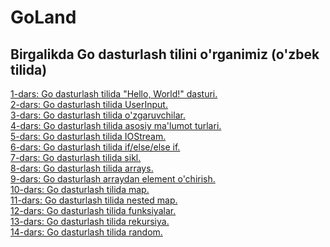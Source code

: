 # GoLand
## Birgalikda Go dasturlash tilini o'rganimiz (o'zbek tilida)

[1-dars: Go dasturlash tilida "Hello, World!" dasturi.](https://github.com/alishercpp/GoLand/blob/master/lesson1.go) <br>
[2-dars: Go dasturlash tilida UserInput.](https://github.com/alishercpp/GoLand/blob/master/lesson2.go) <br>
[3-dars: Go dasturlash tilida o'zgaruvchilar.](https://github.com/alishercpp/GoLand/blob/master/lesson3.go) <br>
[4-dars: Go dasturlash tilida asosiy ma'lumot turlari.](https://github.com/alishercpp/GoLand/blob/master/lesson4.go) <br>
[5-dars: Go dasturlash tilida IOStream.](https://github.com/alishercpp/GoLand/blob/master/lesson5.go) <br>
[6-dars: Go dasturlash tilida if/else/else if.](https://github.com/alishercpp/GoLand/blob/master/lesson6.go) <br>
[7-dars: Go dasturlash tilida sikl.](https://github.com/alishercpp/GoLand/blob/master/lesson7.go) <br>
[8-dars: Go dasturlash tilida arrays.](https://github.com/alishercpp/GoLand/blob/master/lesson8.go) <br>
[9-dars: Go dasturlash arraydan element o'chirish.](https://github.com/alishercpp/GoLand/blob/master/lesson9.go) <br>
[10-dars: Go dasturlash tilida map.](https://github.com/alishercpp/GoLand/blob/master/lesson10.go) <br>
[11-dars: Go dasturlash tilida nested map.](https://github.com/alishercpp/GoLand/blob/master/lesson11.go) <br>
[12-dars: Go dasturlash tilida funksiyalar.](https://github.com/alishercpp/GoLand/blob/master/lesson12.go) <br>
[13-dars: Go dasturlash tilida rekursiya.](https://github.com/alishercpp/GoLand/blob/master/lesson13.go) <br>
[14-dars: Go dasturlash tilida random.](https://github.com/alishercpp/GoLand/blob/master/lesson14.go) <br>